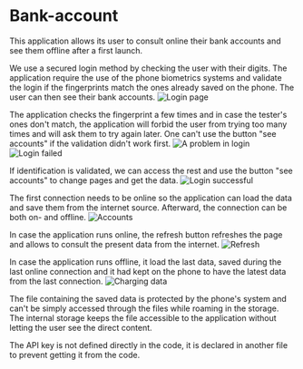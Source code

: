 # Bank-account

This application allows its user to consult online their bank accounts and see them offline after a first launch.

We use a secured login method by checking the user with their digits. The application require the use of the phone biometrics systems and validate the login if the fingerprints match the ones already saved on the phone. The user can then see their bank accounts.
![Login page](https://user-images.githubusercontent.com/62999186/110248802-2bef4600-7f73-11eb-801f-36c0a9d185cc.jpg=250x100)


The application checks the fingerprint a few times and in case the tester's ones don't match, the application will forbid the user from trying too many times and will ask them to try again later. One can't use the button "see accounts" if the validation didn't work first.
![A problem in login](https://user-images.githubusercontent.com/62999186/110248840-4b866e80-7f73-11eb-975b-166598f89917.jpg)![Login failed](https://user-images.githubusercontent.com/62999186/110248922-b8016d80-7f73-11eb-9bb3-04e599bf24bc.jpg)



If identification is validated, we can access the rest and use the button "see accounts" to change pages and get the data.
![Login successful](https://user-images.githubusercontent.com/62999186/110248937-d36c7880-7f73-11eb-903c-3d975258613a.jpg)



The first connection needs to be online so the application can load the data and save them from the internet source.
Afterward, the connection can be both on- and offline.
![Accounts](https://user-images.githubusercontent.com/62999186/110248991-12023300-7f74-11eb-8435-9eaba232446d.jpg)


In case the application runs online, the refresh button refreshes the page and allows to consult the present data from the internet.
![Refresh](https://user-images.githubusercontent.com/62999186/110248979-06167100-7f74-11eb-9ede-2e14b8ea8bf8.jpg)

In case the application runs offline, it load the last data, saved during the last online connection and it had kept on the phone to have the latest data from the last connection.
![Charging data](https://user-images.githubusercontent.com/62999186/110248959-e717df00-7f73-11eb-9f23-c81cbf521e39.jpg)

The file containing the saved data is protected by the phone's system and can't be simply accessed through the files while roaming in the storage.
The internal storage keeps the file accessible to the application without letting the user see the direct content.

The API key is not defined directly in the code, it is declared in another file to prevent getting it from the code.

